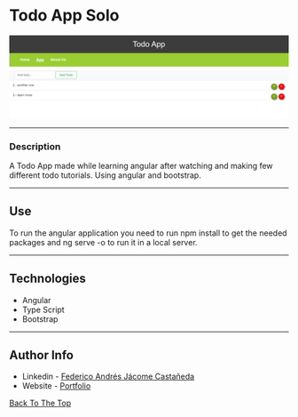 # Todo App Solo

![Project Image](./main_img.png)

---

### Description
A Todo App made while learning angular after watching and making  few different todo tutorials. Using angular and bootstrap.


---

## Use

To run the angular application you need to run npm install to get the needed packages and ng serve -o to run it in a local server.

---

## Technologies

- Angular
- Type Script
- Bootstrap

---
## Author Info

- Linkedin - [Federico Andrés Jácome Castañeda](https://www.linkedin.com/in/federicojacome/)
- Website - [Portfolio](http://fedeandresdeveloper.online/)

[Back To The Top](#read-me-template)
